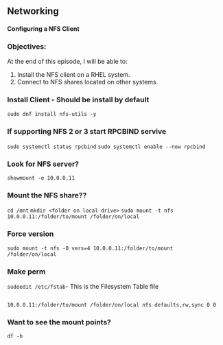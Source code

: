 ## Networking

#### Configuring a NFS Client

### Objectives:

At the end of this episode, I will be able to:

1. Install the NFS client on a RHEL system.
2. Connect to NFS shares located on other systems.

### Install Client - Should be install by default

`sudo dnf install nfs-utils -y`

### If supporting NFS 2 or 3 start RPCBIND servive

`sudo systemctl status rpcbind`
`sudo systemctl enable --now rpcbind`

### Look for NFS server?

`showmount -e 10.0.0.11`

### Mount the NFS share??

`cd /mnt`
`mkdir <folder on local drive>`
`sudo mount -t nfs 10.0.0.11:/folder/to/mount /folder/on/local`

### Force version

`sudo mount -t nfs -0 vers=4 10.0.0.11:/folder/to/mount /folder/on/local`

### Make perm

`sudoedit /etc/fstab`- This is the Filesystem Table file

```config

10.0.0.11:/folder/to/mount /folder/on/local nfs defaults,rw,sync 0 0

```

### Want to see the mount points?

`df -h`
